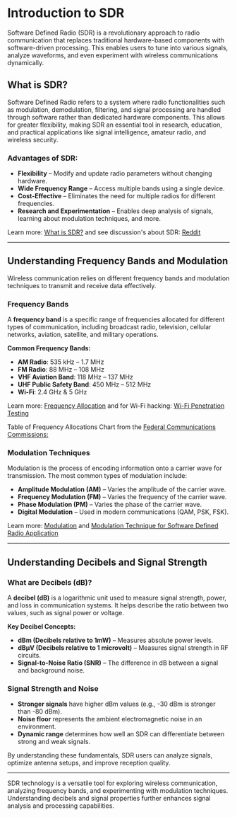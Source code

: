 # Introduction to SDR

Software Defined Radio (SDR) is a revolutionary approach to radio communication that replaces traditional hardware-based components with software-driven processing. This enables users to tune into various signals, analyze waveforms, and even experiment with wireless communications dynamically.

## What is SDR?

Software Defined Radio refers to a system where radio functionalities such as modulation, demodulation, filtering, and signal processing are handled through software rather than dedicated hardware components. This allows for greater flexibility, making SDR an essential tool in research, education, and practical applications like signal intelligence, amateur radio, and wireless security.

### Advantages of SDR:

- **Flexibility** – Modify and update radio parameters without changing hardware.
- **Wide Frequency Range** – Access multiple bands using a single device.
- **Cost-Effective** – Eliminates the need for multiple radios for different frequencies.
- **Research and Experimentation** – Enables deep analysis of signals, learning about modulation techniques, and more.

Learn more: [What is SDR?](https://www.wirelessinnovation.org/assets/documents/SoftwareDefinedRadio.pdf) and see discussion's about SDR: [Reddit](https://www.reddit.com/r/sdr/)

---

## Understanding Frequency Bands and Modulation

Wireless communication relies on different frequency bands and modulation techniques to transmit and receive data effectively.

### Frequency Bands

A **frequency band** is a specific range of frequencies allocated for different types of communication, including broadcast radio, television, cellular networks, aviation, satellite, and military operations.

**Common Frequency Bands:**
- **AM Radio**: 535 kHz – 1.7 MHz
- **FM Radio**: 88 MHz – 108 MHz
- **VHF Aviation Band**: 118 MHz – 137 MHz
- **UHF Public Safety Band**: 450 MHz – 512 MHz
- **Wi-Fi**: 2.4 GHz & 5 GHz

Learn more: [Frequency Allocation](https://en.wikipedia.org/wiki/Frequency_allocation) and for Wi-Fi hacking: [Wi-Fi Penetration Testing](https://www.offsec.com/courses/pen-210/)

Table of Frequency Allocations Chart from the [Federal Communications Commissions:](https://www.fcc.gov/engineering-technology/policy-and-rules-division/radio-spectrum-allocation/general/table-frequency)
### Modulation Techniques

Modulation is the process of encoding information onto a carrier wave for transmission. The most common types of modulation include:
- **Amplitude Modulation (AM)** – Varies the amplitude of the carrier wave.
- **Frequency Modulation (FM)** – Varies the frequency of the carrier wave.
- **Phase Modulation (PM)** – Varies the phase of the carrier wave.
- **Digital Modulation** – Used in modern communications (QAM, PSK, FSK).

Learn more: [Modulation](https://en.wikipedia.org/wiki/Modulation) and [Modulation Technique for Software Defined Radio Application](https://www.ajbasweb.com/old/ajbas/2009/1780-1785.pdf)

---

## Understanding Decibels and Signal Strength

### What are Decibels (dB)?

A **decibel (dB)** is a logarithmic unit used to measure signal strength, power, and loss in communication systems. It helps describe the ratio between two values, such as signal power or voltage.

**Key Decibel Concepts:**

- **dBm (Decibels relative to 1mW)** – Measures absolute power levels.
- **dBμV (Decibels relative to 1 microvolt)** – Measures signal strength in RF circuits.
- **Signal-to-Noise Ratio (SNR)** – The difference in dB between a signal and background noise.

### Signal Strength and Noise

- **Stronger signals** have higher dBm values (e.g., -30 dBm is stronger than -80 dBm).
- **Noise floor** represents the ambient electromagnetic noise in an environment.
- **Dynamic range** determines how well an SDR can differentiate between strong and weak signals.

By understanding these fundamentals, SDR users can analyze signals, optimize antenna setups, and improve reception quality.

---

SDR technology is a versatile tool for exploring wireless communication, analyzing frequency bands, and experimenting with modulation techniques. Understanding decibels and signal properties further enhances signal analysis and processing capabilities.

